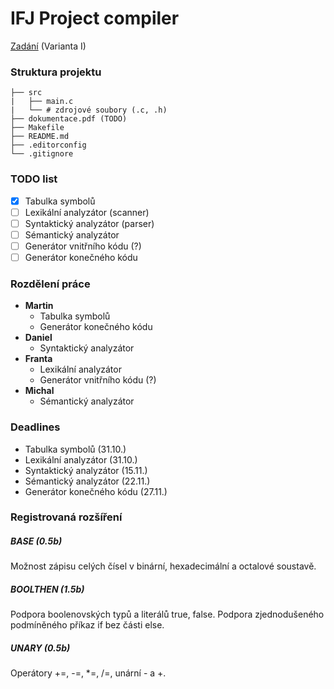 
# IFJ Project compiler

[Zadání](https://wis.fit.vutbr.cz/FIT/st/cfs.php?file=/course/IFJ-IT/projects/ifj2020.pdf) (Varianta I)

### Struktura projektu
```
├── src
|   ├── main.c
|   └── # zdrojové soubory (.c, .h)
├── dokumentace.pdf (TODO)
├── Makefile
├── README.md
├── .editorconfig
└── .gitignore
```

### TODO list
- [x] Tabulka symbolů
- [ ] Lexikální analyzátor (scanner)
- [ ] Syntaktický analyzátor (parser)
- [ ] Sémantický analyzátor
- [ ] Generátor vnitřního kódu (?)
- [ ] Generátor konečného kódu

### Rozdělení práce
- **Martin**
   - Tabulka symbolů
   - Generátor konečného kódu
- **Daniel**
   - Syntaktický analyzátor
- **Franta**
   - Lexikální analyzátor
   - Generátor vnitřního kódu (?)
- **Michal**
   - Sémantický analyzátor

### Deadlines
- Tabulka symbolů (31.10.)
- Lexikální analyzátor (31.10.)  
- Syntaktický analyzátor (15.11.)
- Sémantický analyzátor (22.11.)
- Generátor konečného kódu (27.11.)

### Registrovaná rozšíření

##### BASE (0.5b)
Možnost zápisu celých čísel v binární, hexadecimální a octalové soustavě.

##### BOOLTHEN (1.5b)
Podpora boolenovských typů a literálů true, false. 
Podpora zjednodušeného podmíněného příkaz if bez části else.

##### UNARY (0.5b)
Operátory +=, -=, *=, /=, unární - a +.
